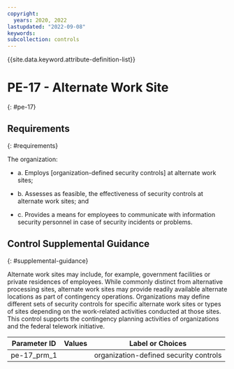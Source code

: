 ```yaml
---
copyright:
  years: 2020, 2022
lastupdated: "2022-09-08"
keywords: 
subcollection: controls
---
```


{{site.data.keyword.attribute-definition-list}}

# PE-17 - Alternate Work Site
{: #pe-17}

## Requirements
{: #requirements}

The organization:

- a. Employs [organization-defined security controls] at alternate work sites;

- b. Assesses as feasible, the effectiveness of security controls at alternate work sites; and

- c. Provides a means for employees to communicate with information security personnel in case of security incidents or problems.

## Control Supplemental Guidance
{: #supplemental-guidance}

Alternate work sites may include, for example, government facilities or private residences of employees. While commonly distinct from alternative processing sites, alternate work sites may provide readily available alternate locations as part of contingency operations. Organizations may define different sets of security controls for specific alternate work sites or types of sites depending on the work-related activities conducted at those sites. This control supports the contingency planning activities of organizations and the federal telework initiative.

| Parameter ID | Values | Label or Choices |
|---|---|---|
| pe-17_prm_1 |  | organization-defined security controls |


